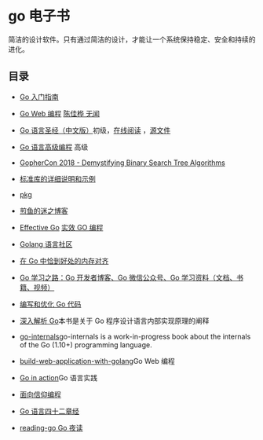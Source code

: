 # go 电子书

简洁的设计软件。只有通过简洁的设计，才能让一个系统保持稳定、安全和持续的进化。

## 目录

- [Go 入门指南](https://github.com/Unknwon/the-way-to-go_ZH_CN)
- [Go Web 编程](https://study.163.com/provider/749000/index.htm) [陈佳桦 无闻](https://github.com/Unknwon)
- [Go 语言圣经（中文版）](https://github.com/gopl-zh/gopl-zh.github.com)初级，[在线阅读](https://books.studygolang.com/gopl-zh/) ，[源文件](https://github.com/adonovan/gopl.io/)
- [Go 语言高级编程](https://github.com/chai2010/advanced-go-programming-book) 高级
- [GopherCon 2018 - Demystifying Binary Search Tree Algorithms](https://about.sourcegraph.com/go/gophercon-2018-binary-search-tree-algorithms/)
- [标准库的详细说明和示例](https://github.com/astaxie/gopkg)
- [pkg](https://golang.org/pkg/)
- [煎鱼的迷之博客](https://github.com/EDDYCJY/blog)
- [Effective Go](https://golang.org/doc/effective_go.html) [实效 GO 编程](https://bingohuang.gitbooks.io/effective-go-zh-en/content/)
- [Golang 语言社区](https://www.kancloud.cn/cserli/golang/524339)
- [在 Go 中恰到好处的内存对齐](https://github.com/EDDYCJY/blog/blob/master/golang/2018-12-26-%E5%9C%A8Go%E4%B8%AD%E6%81%B0%E5%88%B0%E5%A5%BD%E%A4%84%E7%9A%84%E5%86%85%E5%AD%98%E5%AF%B9%E9%BD%90.md)
- [Go 学习之路：Go 开发者博客、Go 微信公众号、Go 学习资料（文档、书籍、视频）](https://github.com/developer-learning/learning-golang)
- [编写和优化 Go 代码](https://github.com/dgryski/go-perfbook/blob/master/performance-zh.md)
- [深入解析 Go](https://tiancaiamao.gitbooks.io/go-internals/content/zh/index.html)本书是关于 Go 程序设计语言内部实现原理的阐释
- [go-internals](https://github.com/teh-cmc/go-internals)go-internals is a work-in-progress book about the internals of the Go (1.10+) programming language.
- [build-web-application-with-golang](https://github.com/astaxie/build-web-application-with-golang)Go Web 编程
- [Go in action](https://book.douban.com/subject/25858023/)Go 语言实践
- [面向信仰编程](https://draveness.me/)

- [Go 语言四十二章经](https://github.com/ffhelicopter/Go42)
- [reading-go Go 夜读](https://github.com/developer-learning/reading-go)
